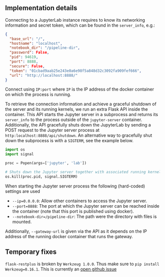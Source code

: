 ## Implementation details

Connecting to a JupyterLab instance requires to know its networking information and secret token,
which can be found in the `server_info`, e.g.:

```json
{
  "base_url": "/",
  "hostname": "localhost",
  "notebook_dir": "/pipeline-dir",
  "password": False,
  "pid": 94619,
  "port": 8888,
  "secure": False,
  "token": "01cbad9aab25e243e0a6e98f5a848d32c3092fa909fef666",
  "url": "http://localhost:8888/"
}
```

Connect using `IP:port` where `IP` is the IP address of the docker container on which the process is
running.

To retrieve the connection information and achieve a graceful shutdown of the server and its running
kernels, we run an extra Flask API inside the container. This API starts the Jupyter server in a
subprocess and returns its `server_info` to the process outside of the `jupyter-server` container.
Additionally, the API gracefully shuts down the JupyterLab by sending a POST request to the
Jupyter server process at `http:localhost:8888/api/shutdown`. An alternative way to gracefully shut
down the subprocess is with a `SIGTERM`, see the example below.

```python
import os
import signal

proc = Popen(args=['jupyter', 'lab'])

# Shuts down the Jupyter server together with associated running kernels.
os.kill(proc.pid, signal.SIGTERM)
```

When starting the Jupyter server process the following (hard-coded) settings are used

- `--ip=0.0.0.0`: Allow other containers to access the Jupyter server.
- `--port=8888`: The port at which the Jupyter server can be reached inside the container (note that
  this port is published using docker).
- `--notebook-dir=/pipeline-dir`: The path were the directory with files is mounted.

Additionally, `--gateway-url` is given via the API as it depends on the IP address of the running docker
container that runs the gateway.

## Temporary fixes

`flask-restplus` is broken by `Werkzeug 1.0.0`. Thus make sure to `pip install Werkzeug=0.16.1`.
This is currently an [open github issue](https://github.com/noirbizarre/flask-restplus/issues/777)
